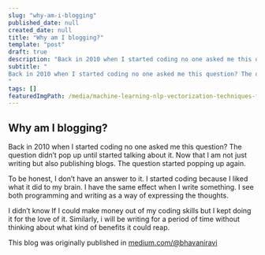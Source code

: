 ```yaml
---
slug: "why-am-i-blogging"
published_date: null
created_date: null
title: "Why am I blogging?"
template: "post"
draft: true
description: "Back in 2010 when I started coding no one asked me this question? The question didn’t pop up until started talking about it. Now that I am not just writing but also publishing blogs. The question…"
subtitle: "
Back in 2010 when I started coding no one asked me this question? The question didn’t pop up until started talking about it. Now that I am…
"
tags: []
featuredImgPath: /media/machine-learning-nlp-vectorization-techniques-featured.png
---
```

## Why am I blogging?

Back in 2010 when I started coding no one asked me this question? The question didn’t pop up until started talking about it. Now that I am not just writing but also publishing blogs. The question started popping up again.

To be honest, I don’t have an answer to it. I started coding because I liked what it did to my brain. I have the same effect when I write something. I see both programming and writing as a way of expressing the thoughts.

I didn’t know If I could make money out of my coding skills but I kept doing it for the love of it. Similarly, i will be writing for a period of time without thinking about what kind of benefits it could reap.

This blog was originally published in [medium.com/@bhavaniravi](https://medium.com/@bhavaniravi)
